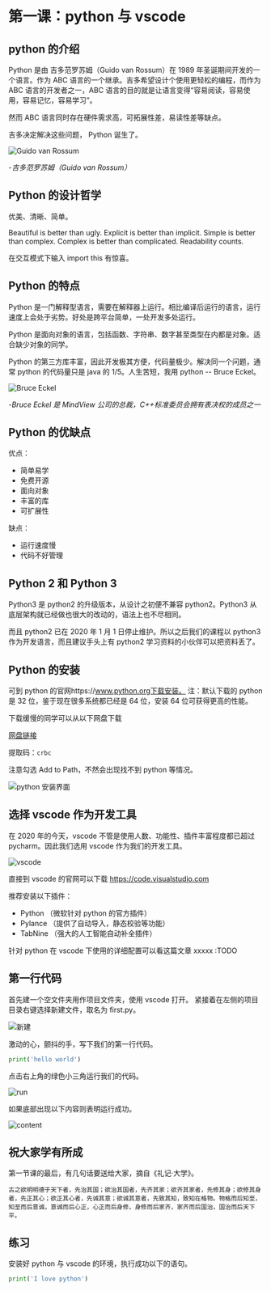 # 第一课：python 与 vscode

## python 的介绍

Python 是由 吉多范罗苏姆（Guido van Rossum）在 1989 年圣诞期间开发的一个语言。作为 ABC 语言的一个继承。吉多希望设计个使用更轻松的编程，而作为 ABC 语言的开发者之一，ABC 语言的目的就是让语言变得“容易阅读，容易使用，容易记忆，容易学习”。

然而 ABC 语言同时存在硬件需求高，可拓展性差，易读性差等缺点。

吉多决定解决这些问题，
Python 诞生了。

![Guido van Rossum](https://i.loli.net/2020/09/07/UbtkEhN1QCLa7Yo.png)

-_吉多范罗苏姆（Guido van Rossum）_

## Python 的设计哲学

优美、清晰、简单。

Beautiful is better than ugly.
Explicit is better than implicit.
Simple is better than complex.
Complex is better than complicated.
Readability counts.

在交互模式下输入 import this 有惊喜。

## Python 的特点

Python 是一门解释型语言，需要在解释器上运行。相比编译后运行的语言，运行速度上会处于劣势。好处是跨平台简单，一处开发多处运行。

Python 是面向对象的语言，包括函数、字符串、数字甚至类型在内都是对象。适合缺少对象的同学。

Python 的第三方库丰富，因此开发极其方便，代码量极少。解决同一个问题，通常 python 的代码量只是 java 的 1/5。人生苦短，我用 python -- Bruce Eckel。

![Bruce Eckel](https://i.loli.net/2020/09/10/TYjCMRzea9QKnX1.png)

-_Bruce Eckel 是 MindView 公司的总裁，C++标准委员会拥有表决权的成员之一_

## Python 的优缺点

优点：

-   简单易学
-   免费开源
-   面向对象
-   丰富的库
-   可扩展性

缺点：

-   运行速度慢
-   代码不好管理

## Python 2 和 Python 3

Python3 是 python2 的升级版本，从设计之初便不兼容 python2。Python3 从底层架构就已经做也很大的改动的，语法上也不尽相同。

而且 python2 已在 2020 年 1 月 1 日停止维护。所以之后我们的课程以 python3 作为开发语言，而且建议手头上有 python2 学习资料的小伙伴可以把资料丢了。

## Python 的安装

可到 python 的官网https://www.python.org下载安装。
注：默认下载的 python 是 32 位，鉴于现在很多系统都已经是 64 位，安装 64 位可获得更高的性能。

下载缓慢的同学可以从以下网盘下载

[网盘链接](https://pan.baidu.com/s/1a3q1Qb-w32sdWVfGKt08Bw)

提取码：`crbc`

注意勾选 Add to Path，不然会出现找不到 python 等情况。

![python 安装界面](https://i.loli.net/2020/09/10/BJINyF9sgm5hxba.png)

## 选择 vscode 作为开发工具

在 2020 年的今天，vscode 不管是使用人数、功能性、插件丰富程度都已超过 pycharm。因此我们选用 vscode 作为我们的开发工具。

![vscode](https://i.loli.net/2020/09/10/gkJyifsCKxSltM7.png)

直接到 vscode 的官网可以下载 https://code.visualstudio.com

推荐安装以下插件：

-   Python （微软针对 python 的官方插件）
-   Pylance （提供了自动导入，静态校验等功能）
-   TabNine （强大的人工智能自动补全插件）

针对 python 在 vscode 下使用的详细配置可以看这篇文章 xxxxx :TODO

## 第一行代码

首先建一个空文件夹用作项目文件夹，使用 vscode 打开。 紧接着在左侧的项目目录右键选择新建文件，取名为 first.py。

![新建](https://i.loli.net/2020/09/10/AjbOWu7Xys4zRrw.png)

激动的心，颤抖的手，写下我们的第一行代码。

```python
print('hello world')
```

点击右上角的绿色小三角运行我们的代码。

![run](https://i.loli.net/2020/09/10/Nm3uTtP2JxqpQFM.png)

如果底部出现以下内容则表明运行成功。

![content](https://i.loli.net/2020/09/10/B7JxsLpr8uOU5iK.png)

## 祝大家学有所成

第一节课的最后，有几句话要送给大家，摘自《礼记·大学》。

`古之欲明明德于天下者，先治其国；欲治其国者，先齐其家；欲齐其家者，先修其身；欲修其身者，先正其心；欲正其心者，先诚其意；欲诚其意者，先致其知，致知在格物。物格而后知至，知至而后意诚，意诚而后心正，心正而后身修，身修而后家齐，家齐而后国治，国治而后天下平。`

## 练习

安装好 python 与 vscode 的环境，执行成功以下的语句。

```python
print('I love python')
```
